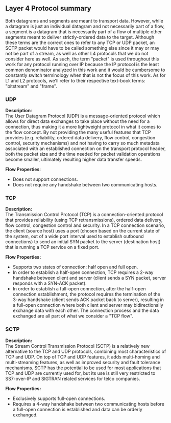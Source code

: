 ## Layer 4 Protocol summary

Both datagrams and segments are meant to transport data. However, while a datagram is just an individual datagram and not necessarily part of a flow, a segment is a datagram that is necessarily part of a flow of multiple other segments meant to deliver strictly-ordered data to the target. Although these terms are the correct ones to refer to any TCP or UDP packet, an SCTP packet would have to be called something else since it may or may not be part of a stream, as well as other L4 protocols that we do not consider here as well. As such, the term "packet" is used throughout this work for any protocol running over IP because the IP protocol is the least common denominator analyzed in this work and it would be cumbersome to constantly switch terminology when that is not the focus of this work. As for L1 and L2 protocols, we'll refer to their respective text-book terms: "bitstream" and "frame".

### UDP
**Description**:  
The User Datagram Protocol (UDP) is a message-oriented protocol which allows for direct data exchanges to take place without the need for a connection, thus making it a more lightweight protocol in what it comes to the flow concept. By not providing the many useful features that TCP provides (e.g. reliability, ordered data delivery, flow control, congestion control, security mechanisms) and not having to carry so much metadata associated with an established connection on the transport protocol header, both the packet size and the time needed for packet validation operations become smaller, ultimately resulting higher data transfer speeds.

**Flow Properties**:
- Does not support connections.
- Does not require any handshake between two communicating hosts.

### TCP
**Description:**  
The Transmission Control Protocol (TCP) is a connection-oriented protocol that provides reliability (using TCP retransmissions), ordered data delivery, flow control, congestion control and security. In a TCP connection scenario, the client (source host) uses a port (chosen based on the current state of the system, out of a wide port interval used to establish outbound connections) to send an initial SYN packet to the server (destination host) that is running a TCP service on a fixed port.

**Flow Properties:**  
- Supports two states of connection: half open and full open.
- In order to establish a half-open connection, TCP requires a 2-way handshake between client and server (client sends a SYN packet, server responds with a SYN-ACK packet).
- In order to establish a full-open connection, after the half-open connection establishment, the protocol requires the termination of the 3-way handshake (client sends ACK packet back to server), resulting in a full-open connection where both client and server may bidirectionally exchange data with each other. The connection process and the data exchanged are all part of what we consider a "TCP flow".

### SCTP
**Description:**  
The Stream Control Transmission Protocol (SCTP) is a relatively new alternative to the TCP and UDP protocols, combining most characteristics of TCP and UDP. On top of TCP and UDP features, it adds multi-homing and multi-streaming features, as well as improved security and fault tolerance mechanisms. SCTP has the potential to be used for most applications that TCP and UDP are currently used for, but its use is still very restricted to SS7-over-IP and SIGTRAN related services for telco companies.  

**Flow Properties:**  
- Exclusively supports full-open connections.
- Requires a 4-way handshake between two communicating hosts before a full-open connection is established and data can be orderly exchanged.